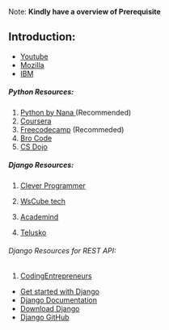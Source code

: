 


Note: <b>Kindly have a overview of Prerequisite</b>   


## Introduction:
* <a href="https://www.youtube.com/watch?v=rIWJWy3_njo">Youtube</a>
* <a href ="https://developer.mozilla.org/en-US/docs/Learn/Server-side/Django/Introduction"> Mozilla </a>
* <a href = "https://www.ibm.com/in-en/topics/django"> IBM </a>

<h5>Python Resources:</h5>

1. <a href="https://www.youtube.com/watch?v=t8pPdKYpowI">Python by Nana </a> (Recommended)
2. <a href ="https://www.coursera.org/specializations/python">Coursera</a>
3. <a href="https://www.youtube.com/watch?v=eWRfhZUzrAc&t=2s"> Freecodecamp</a> (Recommeded)
4. <a href="https://www.youtube.com/watch?v=XKHEtdqhLK8"> Bro Code</a>
5. <a href="https://www.youtube.com/watch?v=Z1Yd7upQsXY&list=PLBZBJbE_rGRWeh5mIBhD-hhDwSEDxogDg"> CS Dojo</a>


<h5>Django Resources:</h5>

1. <a href="https://www.youtube.com/watch?v=JT80XhYJdBw">Clever Programmer</a>

2. <a href="https://www.youtube.com/watch?v=C1NgOmoOszc&list=PLjVLYmrlmjGcyt3m6rt21nfjhYSWP_Ue_">WsCube tech </a>

3. <a href ="https://www.youtube.com/watch?v=t7DrJqcUviA"> Academind</a>

4. <a href ="https://www.youtube.com/playlist?list=PLsyeobzWxl7r2ukVgTqIQcl-1T0C2mzau"> Telusko </a>

<h6>Django Resources for REST API:</h6>
  
1. [CodingEntrepreneurs](https://youtube.com/watch?v=c708Nf0cHrs&feature=shares)
  
- [Get started with Django](https://www.djangoproject.com/start/)
- [Django Documentation](https://docs.djangoproject.com/en/4.1/)
- [Download Django](https://www.djangoproject.com/download/)
- [Django GitHub](https://github.com/django/django)


